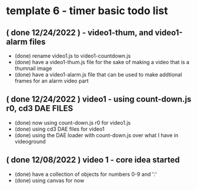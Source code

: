 # template 6 - timer basic todo list

## ( done 12/24/2022 ) - video1-thum, and video1-alarm files
* (done) rename video1.js to video1-countdown.js
* (done) have a video1-thum.js file for the sake of making a video that is a thumnail image
* (done) have a video1-alarm.js file that can be used to make addtional frames for an alarm video part

## ( done 12/24/2022 ) video1 - using count-down.js r0, cd3 DAE FILES
* (done) now using count-down.js r0 for video1.js
* (done) using cd3 DAE files for video1
* (done) using the DAE loader with count-down.js over what I have in videoground

## ( done 12/08/2022 ) video 1 - core idea started
* (done) have a collection of objects for numbers 0-9 and ':'
* (done) using canvas for now

